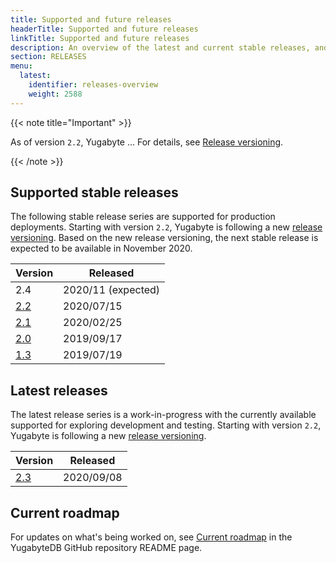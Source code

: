 ```yaml
---
title: Supported and future releases
headerTitle: Supported and future releases
linkTitle: Supported and future releases
description: An overview of the latest and current stable releases, and future releases.
section: RELEASES
menu:
  latest:
    identifier: releases-overview
    weight: 2588 
---
```


{{< note title="Important" >}}

As of version `2.2`, Yugabyte ...  For details, see [Release versioning](../versioning).

{{< /note >}}

## Supported stable releases

The following stable release series are supported for production deployments. Starting with
version `2.2`, Yugabyte is following a new [release versioning](../versioning). Based on the
new release versioning, the next stable release is expected to be available in November 2020.

| Version  | Released   |
| :------- | ---------- |
| 2.4                                  | 2020/11 (expected)
| [2.2](../earlier-releases/v2.2.0)      | 2020/07/15 |
| [2.1](../earlier-releases/v2.1.0)      | 2020/02/25 |
| [2.0](../earlier-releases/v2.0.0)      | 2019/09/17 |
| [1.3](../earlier-releases/v1.3.0)      | 2019/07/19 |

## Latest releases

The latest release series is a work-in-progress with 
the currently available  supported for exploring development and testing. Starting with
version `2.2`, Yugabyte is following a new [release versioning](../versioning).

| Version  | Released   |
| :------- | ---------- |
| [2.3](../whats-new)      | 2020/09/08 |

## Current roadmap

For updates on what's being worked on, see [Current roadmap](https://github.com/yugabyte/yugabyte-db#current-roadmap)
in the YugabyteDB GitHub repository README page.
